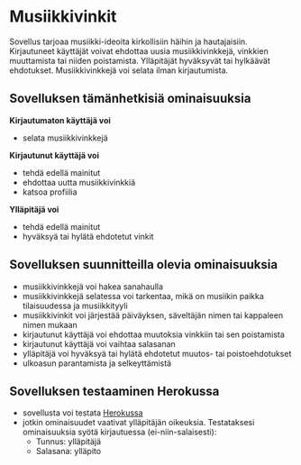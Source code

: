 # Musiikkivinkit
Sovellus tarjoaa musiikki-ideoita kirkollisiin häihin ja hautajaisiin.
Kirjautuneet käyttäjät voivat ehdottaa uusia musiikkivinkkejä, vinkkien muuttamista tai niiden poistamista. Ylläpitäjät hyväksyvät tai hylkäävät ehdotukset.
Musiikkivinkkejä voi selata ilman kirjautumista.

## Sovelluksen tämänhetkisiä ominaisuuksia
**Kirjautumaton käyttäjä voi**

- selata musiikkivinkkejä

**Kirjautunut käyttäjä voi**

- tehdä edellä mainitut
- ehdottaa uutta musiikkivinkkiä
- katsoa profiilia

**Ylläpitäjä voi**

- tehdä edellä mainitut
- hyväksyä tai hylätä ehdotetut vinkit

## Sovelluksen suunnitteilla olevia ominaisuuksia

- musiikkivinkkejä voi hakea sanahaulla
- musiikkivinkkejä selatessa voi tarkentaa, mikä on musiikin paikka tilaisuudessa ja musiikkityyli
- musiikkivinkit voi järjestää päiväyksen, säveltäjän nimen tai kappaleen nimen mukaan
- kirjautunut käyttäjä voi ehdottaa muutoksia vinkkiin tai sen poistamista
- kirjautunut käyttäjä voi vaihtaa salasanan
- ylläpitäjä voi hyväksyä tai hylätä ehdotetut muutos- tai poistoehdotukset
- ulkoasun parantamista ja selkeyttämistä

## Sovelluksen testaaminen Herokussa

- sovellusta voi testata [Herokussa](https://musiikkivinkit.herokuapp.com)
- jotkin ominaisuudet vaativat ylläpitäjän oikeuksia. Testataksesi ominaisuuksia syötä kirjautuessa (ei-niin-salaisesti):
  - Tunnus: ylläpitäjä
  - Salasana: ylläpito
